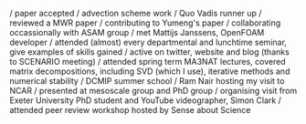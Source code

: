 / paper accepted
/ advection scheme work
/ Quo Vadis runner up
/ reviewed a MWR paper
/ contributing to Yumeng's paper
/ collaborating occassionally with ASAM group
/ met Mattijs Janssens, OpenFOAM developer
/ attended (almost) every departmental and lunchtime seminar, give examples of skills gained
/ active on twitter, website and blog (thanks to SCENARIO meeting)
/ attended spring term MA3NAT lectures, covered matrix decompositions, including SVD (which I use), iterative methods and numerical stability
/ DCMIP summer school
/ Ram Nair hosting my visit to NCAR
/ presented at mesoscale group and PhD group
/ organising visit from Exeter University PhD student and YouTube videographer, Simon Clark
/ attended peer review workshop hosted by Sense about Science
